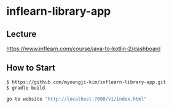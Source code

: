# inflearn-library-app

## Lecture
https://www.inflearn.com/course/java-to-kotlin-2/dashboard

## How to Start
```bash
$ https://github.com/myoungji-kim/inflearn-library-app.git
$ gradle build

go to website "http://localhost:7000/v1/index.html"
```